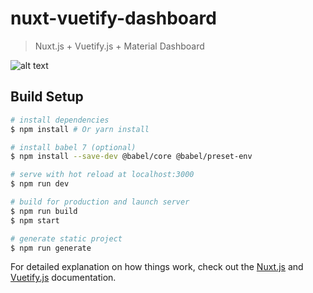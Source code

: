 # nuxt-vuetify-dashboard

> Nuxt.js + Vuetify.js + Material Dashboard

![alt text](http://rekryt.ru/files/nuxt-vuetify-dashboard.png)

## Build Setup

```bash
# install dependencies
$ npm install # Or yarn install

# install babel 7 (optional)
$ npm install --save-dev @babel/core @babel/preset-env

# serve with hot reload at localhost:3000
$ npm run dev

# build for production and launch server
$ npm run build
$ npm start

# generate static project
$ npm run generate
```

For detailed explanation on how things work, check out the [Nuxt.js](https://github.com/nuxt/nuxt.js) and [Vuetify.js](https://vuetifyjs.com/) documentation.

